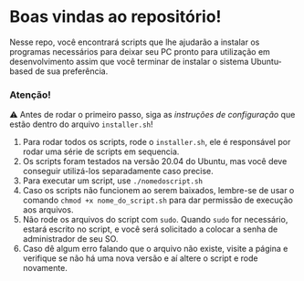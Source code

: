 # Boas vindas ao repositório!

Nesse repo, você encontrará scripts que lhe ajudarão a instalar os programas necessários para deixar seu PC pronto para utilização em desenvolvimento assim que você terminar de instalar o sistema Ubuntu-based de sua preferência.

### Atenção!
⚠️ Antes de rodar o primeiro passo, siga as _instruções de configuração_ que estão dentro do arquivo `installer.sh`!

1. Para rodar todos os scripts, rode o `installer.sh`, ele é responsável por rodar uma série de scripts em sequencia.
2. Os scripts foram testados na versão 20.04 do Ubuntu, mas você deve conseguir utilizá-los separadamente caso precise.
3. Para executar um script, use `./nomedoscript.sh`
4. Caso os scripts não funcionem ao serem baixados, lembre-se de usar o comando `chmod +x nome_do_script.sh` para dar permissão de execução aos arquivos.
5. Não rode os arquivos do script com `sudo`. Quando `sudo` for necessário, estará escrito no script, e você será solicitado a colocar a senha de administrador de seu SO.
6. Caso dê algum erro falando que o arquivo não existe, visite a página e verifique se não há uma nova versão e aí altere o script e rode novamente.
